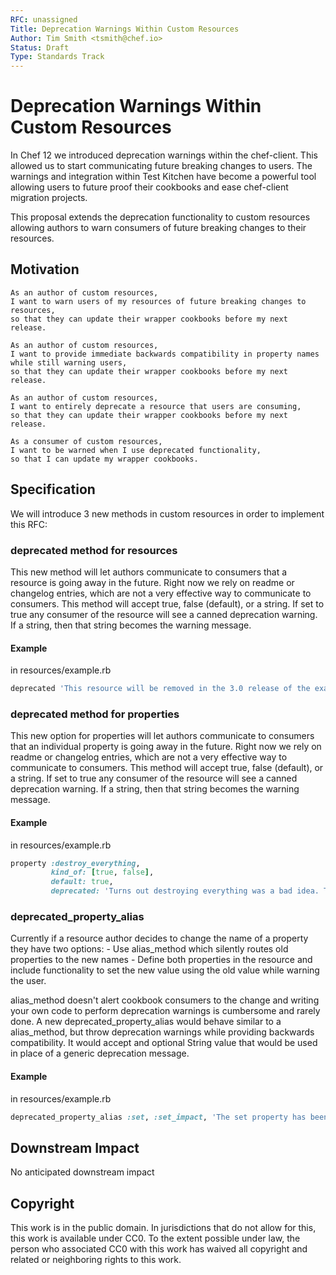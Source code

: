 ```yaml
---
RFC: unassigned
Title: Deprecation Warnings Within Custom Resources
Author: Tim Smith <tsmith@chef.io>
Status: Draft
Type: Standards Track
---
```


# Deprecation Warnings Within Custom Resources

In Chef 12 we introduced deprecation warnings within the chef-client. This allowed us to start communicating future breaking changes to users. The warnings and integration within Test Kitchen have become a powerful tool allowing users to future proof their cookbooks and ease chef-client migration projects.

This proposal extends the deprecation functionality to custom resources allowing authors to warn consumers of future breaking changes to their resources.

## Motivation

    As an author of custom resources,
    I want to warn users of my resources of future breaking changes to resources,
    so that they can update their wrapper cookbooks before my next release.

	As an author of custom resources,
    I want to provide immediate backwards compatibility in property names while still warning users,
    so that they can update their wrapper cookbooks before my next release.

	As an author of custom resources,
    I want to entirely deprecate a resource that users are consuming,
    so that they can update their wrapper cookbooks before my next release.

	As a consumer of custom resources,
    I want to be warned when I use deprecated functionality,
    so that I can update my wrapper cookbooks.

## Specification

We will introduce 3 new methods in custom resources in order to implement this RFC:

### deprecated method for resources

This new method will let authors communicate to consumers that a resource is going away in the future. Right now we rely on readme or changelog entries, which are not a very effective way to communicate to consumers. This method will accept true, false (default), or a string. If set to true any consumer of the resource will see a canned deprecation warning. If a string, then that string becomes the warning message.

#### Example

in resources/example.rb

```ruby
deprecated 'This resource will be removed in the 3.0 release of the example cookbook in April 2018. You should use example_ng instead. See the readme for additional information.'
```

### deprecated method for properties

This new option for properties will let authors communicate to consumers that an individual property is going away in the future.  Right now we rely on readme or changelog entries, which are not a very effective way to communicate to consumers. This method will accept true, false (default), or a string. If set to true any consumer of the resource will see a canned deprecation warning. If a string, then that string becomes the warning message.

#### Example

in resources/example.rb

```ruby
property :destroy_everything, 
         kind_of: [true, false], 
         default: true, 
         deprecated: 'Turns out destroying everything was a bad idea. This property will be removed in the 3.0 release of this cookbook in April 2018 and will throw an error if set at that time.'
```

### deprecated_property_alias

Currently if a resource author decides to change the name of a property they have two options: 
	- Use alias_method which silently routes old properties to the new names
	- Define both properties in the resource and include functionality to set the new value using the old value while warning the user.

alias_method doesn't alert cookbook consumers to the change and writing your own code to perform deprecation warnings is cumbersome and rarely done. A new deprecated_property_alias would behave similar to a alias_method, but throw deprecation warnings while providing backwards compatibility. It would accept and optional String value that would be used in place of a generic deprecation message.

#### Example

in resources/example.rb

```ruby
deprecated_property_alias :set, :set_impact, 'The set property has been renamed to set_impact. Set will be removed from this cookbook in the next release in April 2018.'
```

## Downstream Impact

No anticipated downstream impact

## Copyright

This work is in the public domain. In jurisdictions that do not allow for this,
this work is available under CC0. To the extent possible under law, the person
who associated CC0 with this work has waived all copyright and related or
neighboring rights to this work.
